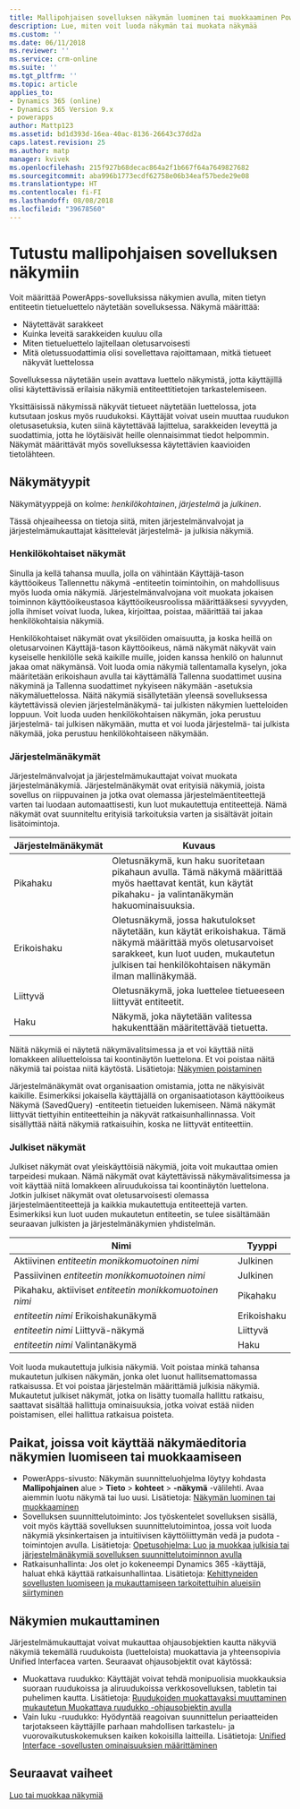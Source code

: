```yaml
---
title: Mallipohjaisen sovelluksen näkymän luominen tai muokkaaminen PowerAppsissa | MicrosoftDocs
description: Lue, miten voit luoda näkymän tai muokata näkymää
ms.custom: ''
ms.date: 06/11/2018
ms.reviewer: ''
ms.service: crm-online
ms.suite: ''
ms.tgt_pltfrm: ''
ms.topic: article
applies_to:
- Dynamics 365 (online)
- Dynamics 365 Version 9.x
- powerapps
author: Mattp123
ms.assetid: bd1d393d-16ea-40ac-8136-26643c37dd2a
caps.latest.revision: 25
ms.author: matp
manager: kvivek
ms.openlocfilehash: 215f927b68decac864a2f1b667f64a7649827682
ms.sourcegitcommit: aba996b1773ecdf62758e06b34eaf57bede29e08
ms.translationtype: HT
ms.contentlocale: fi-FI
ms.lasthandoff: 08/08/2018
ms.locfileid: "39678560"
---
```

# <a name="understand-model-driven-app-views"></a>Tutustu mallipohjaisen sovelluksen näkymiin

<a name="BKMK_CreatingAndEditingViews"></a>   

Voit määrittää PowerApps-sovelluksissa näkymien avulla, miten tietyn entiteetin tietueluettelo näytetään sovelluksessa. Näkymä määrittää:

- Näytettävät sarakkeet
- Kuinka leveitä sarakkeiden kuuluu olla
- Miten tietueluettelo lajitellaan oletusarvoisesti
- Mitä oletussuodattimia olisi sovellettava rajoittamaan, mitkä tietueet näkyvät luettelossa

Sovelluksessa näytetään usein avattava luettelo näkymistä, jotta käyttäjillä olisi käytettävissä erilaisia näkymiä entiteettitietojen tarkastelemiseen.

Yksittäisissä näkymissä näkyvät tietueet näytetään luettelossa, jota kutsutaan joskus myös ruudukoksi. Käyttäjät voivat usein muuttaa ruudukon oletusasetuksia, kuten siinä käytettävää lajittelua, sarakkeiden leveyttä ja suodattimia, jotta he löytäisivät heille olennaisimmat tiedot helpommin. Näkymät määrittävät myös sovelluksessa käytettävien kaavioiden tietolähteen.  
  
## <a name="types-of-views"></a>Näkymätyypit  
  
Näkymätyyppejä on kolme: *henkilökohtainen*, *järjestelmä* ja *julkinen*.

Tässä ohjeaiheessa on tietoja siitä, miten järjestelmänvalvojat ja järjestelmämukauttajat käsittelevät järjestelmä- ja julkisia näkymiä. 
  
### <a name="personal-views"></a>Henkilökohtaiset näkymät  
  
 Sinulla ja kellä tahansa muulla, jolla on vähintään Käyttäjä-tason käyttöoikeus Tallennettu näkymä -entiteetin toimintoihin, on mahdollisuus myös luoda omia näkymiä. Järjestelmänvalvojana voit muokata jokaisen toiminnon käyttöoikeustasoa käyttöoikeusroolissa määrittääksesi syvyyden, jolla ihmiset voivat luoda, lukea, kirjoittaa, poistaa, määrittää tai jakaa henkilökohtaisia näkymiä.

Henkilökohtaiset näkymät ovat yksilöiden omaisuutta, ja koska heillä on oletusarvoinen Käyttäjä-tason käyttöoikeus, nämä näkymät näkyvät vain kyseiselle henkilölle sekä kaikille muille, joiden kanssa henkilö on halunnut jakaa omat näkymänsä. Voit luoda omia näkymiä tallentamalla kyselyn, joka määritetään erikoishaun avulla tai käyttämällä Tallenna suodattimet uusina näkyminä ja Tallenna suodattimet nykyiseen näkymään -asetuksia näkymäluettelossa. Näitä näkymiä sisällytetään yleensä sovelluksessa käytettävissä olevien järjestelmänäkymä- tai julkisten näkymien luetteloiden loppuun. Voit luoda uuden henkilökohtaisen näkymän, joka perustuu järjestelmä- tai julkisen näkymään, mutta et voi luoda järjestelmä- tai julkista näkymää, joka perustuu henkilökohtaiseen näkymään.
  
### <a name="system-views"></a>Järjestelmänäkymät
Järjestelmänvalvojat ja järjestelmämukauttajat voivat muokata järjestelmänäkymiä. Järjestelmänäkymät ovat erityisiä näkymiä, joista sovellus on riippuvainen ja jotka ovat olemassa järjestelmäentiteettejä varten tai luodaan automaattisesti, kun luot mukautettuja entiteettejä. Nämä näkymät ovat suunniteltu erityisiä tarkoituksia varten ja sisältävät joitain lisätoimintoja. 


|Järjestelmänäkymät  |Kuvaus  |
|---------|---------|
|Pikahaku     | Oletusnäkymä, kun haku suoritetaan pikahaun avulla. Tämä näkymä määrittää myös haettavat kentät, kun käytät pikahaku- ja valintanäkymän hakuominaisuuksia.        |
|Erikoishaku     |  Oletusnäkymä, jossa hakutulokset näytetään, kun käytät erikoishakua. Tämä näkymä määrittää myös oletusarvoiset sarakkeet, kun luot uuden, mukautetun julkisen tai henkilökohtaisen näkymän ilman mallinäkymää.       |
|Liittyvä     |  Oletusnäkymä, joka luettelee tietueeseen liittyvät entiteetit.       |
|Haku     | Näkymä, joka näytetään valitessa hakukenttään määritettävää tietuetta.        |

Näitä näkymiä ei näytetä näkymävalitsimessa ja et voi käyttää niitä lomakkeen aliluetteloissa tai koontinäytön luettelona. Et voi poistaa näitä näkymiä tai poistaa niitä käytöstä. Lisätietoja: [Näkymien poistaminen](remove-views.md)

Järjestelmänäkymät ovat organisaation omistamia, jotta ne näkyisivät kaikille. Esimerkiksi jokaisella käyttäjällä on organisaatiotason käyttöoikeus Näkymä (SavedQuery) -entiteetin tietueiden lukemiseen. Nämä näkymät liittyvät tiettyihin entiteetteihin ja näkyvät ratkaisunhallinnassa. Voit sisällyttää näitä näkymiä ratkaisuihin, koska ne liittyvät entiteettiin.

### <a name="public-views"></a>Julkiset näkymät

Julkiset näkymät ovat yleiskäyttöisiä näkymiä, joita voit mukauttaa omien tarpeidesi mukaan. Nämä näkymät ovat käytettävissä näkymävalitsimessa ja voit käyttää niitä lomakkeen aliruudukoissa tai koontinäytön luettelona. Jotkin julkiset näkymät ovat oletusarvoisesti olemassa järjestelmäentiteettejä ja kaikkia mukautettuja entiteettejä varten. Esimerkiksi kun luot uuden mukautetun entiteetin, se tulee sisältämään seuraavan julkisten ja järjestelmänäkymien yhdistelmän.


|Nimi  |Tyyppi  |
|---------|---------|
|Aktiivinen *entiteetin monikkomuotoinen nimi*     |  Julkinen       |
|Passiivinen *entiteetin monikkomuotoinen nimi*    |  Julkinen       |
|Pikahaku, aktiiviset *entiteetin monikkomuotoinen nimi*     | Pikahaku        |
|*entiteetin nimi* Erikoishakunäkymä     | Erikoishaku        |
|*entiteetin nimi* Liittyvä-näkymä     |  Liittyvä       |
|*entiteetin nimi* Valintanäkymä     | Haku        |

Voit luoda mukautettuja julkisia näkymiä. Voit poistaa minkä tahansa mukautetun julkisen näkymän, jonka olet luonut hallitsemattomassa ratkaisussa. Et voi poistaa järjestelmän määrittämiä julkisia näkymiä. Mukautetut julkiset näkymät, jotka on lisätty tuomalla hallittu ratkaisu, saattavat sisältää hallittuja ominaisuuksia, jotka voivat estää niiden poistamisen, ellei hallittua ratkaisua poisteta.

## <a name="places-where-you-can-access-the-view-editor-to-create-or-edit-views"></a>Paikat, joissa voit käyttää näkymäeditoria näkymien luomiseen tai muokkaamiseen

- PowerApps-sivusto: Näkymän suunnitteluohjelma löytyy kohdasta **Mallipohjainen** alue > **Tieto** > **kohteet** > **-näkymä** -välilehti. Avaa aiemmin luotu näkymä tai luo uusi. Lisätietoja: [Näkymän luominen tai muokkaaminen](create-and-edit-views.md)
- Sovelluksen suunnittelutoiminto: Jos työskentelet sovelluksen sisällä, voit myös käyttää sovelluksen suunnittelutoimintoa, jossa voit luoda näkymiä yksinkertaisen ja intuitiivisen käyttöliittymän vedä ja pudota -toimintojen avulla. Lisätietoja: [Opetusohjelma: Luo ja muokkaa julkisia tai järjestelmänäkymiä sovelluksen suunnittelutoiminnon avulla](create-edit-views-app-designer.md)
- Ratkaisunhallinta: Jos olet jo kokeneempi Dynamics 365 -käyttäjä, haluat ehkä käyttää ratkaisunhallintaa. Lisätietoja: [Kehittyneiden sovellusten luomiseen ja mukauttamiseen tarkoitettuihin alueisiin siirtyminen](advanced-navigation.md#solution-explorer)
 
## <a name="customize-views"></a>Näkymien mukauttaminen

Järjestelmämukauttajat voivat mukauttaa ohjausobjektien kautta näkyviä näkymiä tekemällä ruudukoista (luetteloista) muokattavia ja yhteensopivia Unified Interfacea varten. Seuraavat ohjausobjektit ovat käytössä:

- Muokattava ruudukko: Käyttäjät voivat tehdä monipuolisia muokkauksia suoraan ruudukoissa ja aliruudukoissa verkkosovelluksen, tabletin tai puhelimen kautta. Lisätietoja: [Ruudukoiden muokattavaksi muuttaminen mukautetun Muokattava ruudukko -ohjausobjektin avulla](make-grids-lists-editable-custom-control.md)
- Vain luku -ruudukko: Hyödyntää reagoivan suunnittelun periaatteiden tarjotakseen käyttäjille parhaan mahdollisen tarkastelu- ja vuorovaikutuskokemuksen kaiken kokoisilla laitteilla. Lisätietoja: [Unified Interface -sovellusten ominaisuuksien määrittäminen](specify-properties-for-unified-interface-apps.md)

## <a name="next-steps"></a>Seuraavat vaiheet

[Luo tai muokkaa näkymiä](create-and-edit-views.md)
